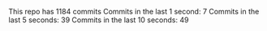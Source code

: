 This repo has 1184 commits
Commits in the last 1 second: 7
Commits in the last 5 seconds: 39
Commits in the last 10 seconds: 49
